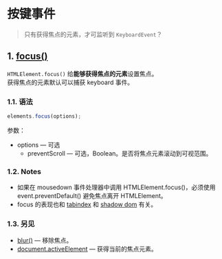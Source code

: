 # 按键事件

>只有获得焦点的元素，才可监听到 `KeyboardEvent`？

## 1. [focus()](https://developer.mozilla.org/en-US/docs/Web/API/HTMLOrForeignElement/focus)

`HTMLElement.focus()` 给**能够获得焦点的元素**设置焦点。  
获得焦点的元素默认可以捕获 keyboard 事件。

### 1.1. 语法

```js
elements.focus(options);
```

参数：

- options — 可选
  - preventScroll — 可选，Boolean。是否将焦点元素滚动到可视范围。

### 1.2. Notes

- 如果在 mousedown 事件处理器中调用 HTMLElement.focus()，必须使用 event.preventDefault() 避免焦点离开 HTMLElement。
- focus 的表现也和 [tabindex](https://developer.mozilla.org/en-US/docs/Web/HTML/Global_attributes#attr-tabindex) 和 [shadow dom](https://developer.mozilla.org/en-US/docs/Glossary/shadow_tree) 有关。

### 1.3. 另见

- [blur()](https://developer.mozilla.org/en-US/docs/Web/API/HTMLOrForeignElement/blur) — 移除焦点。
- [document.activeElement](https://developer.mozilla.org/en-US/docs/Web/API/DocumentOrShadowRoot/activeElement) — 获得当前的焦点元素。
